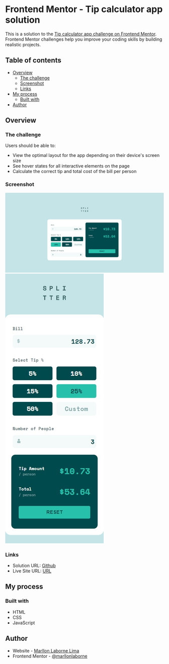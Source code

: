 # Frontend Mentor - Tip calculator app solution

This is a solution to the [Tip calculator app challenge on Frontend Mentor](https://www.frontendmentor.io/challenges/tip-calculator-app-ugJNGbJUX). Frontend Mentor challenges help you improve your coding skills by building realistic projects.

## Table of contents

- [Overview](#overview)
  - [The challenge](#the-challenge)
  - [Screenshot](#screenshot)
  - [Links](#links)
- [My process](#my-process)
  - [Built with](#built-with)
- [Author](#author)

## Overview

### The challenge

Users should be able to:

- View the optimal layout for the app depending on their device's screen size
- See hover states for all interactive elements on the page
- Calculate the correct tip and total cost of the bill per person

### Screenshot

![desktop](./design/desktop-final.jpg)
![mobile](./design/mobile-final.jpg)

### Links

- Solution URL: [Github](https://github.com/marllonlaborne/tip-calculator-app)
- Live Site URL: [URL](https://marllonlaborne.github.io/tip-calculator-app/)

## My process

### Built with

- HTML
- CSS
- JavaScript

## Author

- Website - [Marllon Laborne Lima](https://beacons.ai/marllonlaborne)
- Frontend Mentor - [@marllonlaborne](https://www.frontendmentor.io/profile/marllonlaborne)